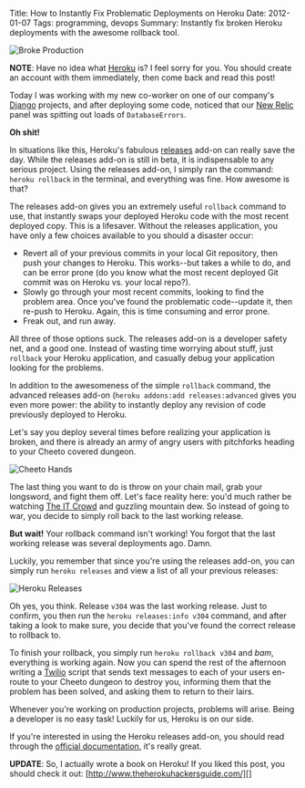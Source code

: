 Title: How to Instantly Fix Problematic Deployments on Heroku
Date: 2012-01-07
Tags: programming, devops
Summary:
    Instantly fix broken Heroku deployments with the awesome rollback tool.


![Broke Production][]


**NOTE**: Have no idea what [Heroku][] is?  I feel sorry for you.  You should
create an account with them immediately, then come back and read this post!

Today I was working with my new co-worker on one of our company's [Django][]
projects, and after deploying some code, noticed that our [New Relic][] panel
was spitting out loads of `DatabaseErrors`.

**Oh shit!**

In situations like this, Heroku's fabulous [releases][] add-on can really save
the day.  While the releases add-on is still in beta, it is indispensable to
any serious project.  Using the releases add-on, I simply ran the command:
`heroku rollback` in the terminal, and everything was fine.  How awesome is
that?

The releases add-on gives you an extremely useful `rollback` command to use,
that instantly swaps your deployed Heroku code with the most recent deployed
copy.  This is a lifesaver.  Without the releases application, you have only a
few choices available to you should a disaster occur:

-   Revert all of your previous commits in your local Git repository, then push
    your changes to Heroku.  This works--but takes a while to do, and can be
    error prone (do you know what the most recent deployed Git commit was on
    Heroku vs. your local repo?).
-   Slowly go through your most recent commits, looking to find the problem
    area.  Once you've found the problematic code--update it, then re-push to
    Heroku.  Again, this is time consuming and error prone.
-   Freak out, and run away.

All three of those options suck. The releases add-on is a developer safety net,
and a good one.  Instead of wasting time worrying about stuff, just `rollback`
your Heroku application, and casually debug your application looking for the
problems.

In addition to the awesomeness of the simple `rollback` command, the advanced
releases add-on (`heroku addons:add releases:advanced` gives you even more
power: the ability to instantly deploy any revision of code previously deployed
to Heroku.

Let's say you deploy several times before realizing your application is broken,
and there is already an army of angry users with pitchforks heading to your
Cheeto covered dungeon.

![Cheeto Hands][]

The last thing you want to do is throw on your chain mail, grab your longsword,
and fight them off.  Let's face reality here: you'd much rather be watching
[The IT Crowd][] and guzzling mountain dew.  So instead of going to war, you
decide to simply roll back to the last working release.

**But wait!**  Your rollback command isn't working!  You forgot that the last
working release was several deployments ago.  Damn.

Luckily, you remember that since you're using the releases add-on, you can
simply run `heroku releases` and view a list of all your previous releases:

![Heroku Releases][]

Oh yes, you think. Release `v304` was the last working release.  Just to
confirm, you then run the `heroku releases:info v304` command, and after taking
a look to make sure, you decide that you've found the correct release to
rollback to.

To finish your rollback, you simply run `heroku rollback v304` and *bam*,
everything is working again.  Now you can spend the rest of the afternoon
writing a [Twilio][] script that sends text messages to each of your users
en-route to your Cheeto dungeon to destroy you, informing them that the problem
has been solved, and asking them to return to their lairs.

Whenever you're working on production projects, problems will arise.  Being a
developer is no easy task!  Luckily for us, Heroku is on our side.

If you're interested in using the Heroku releases add-on, you should read
through the [official documentation][], it's really great.

**UPDATE**: So, I actually wrote a book on Heroku!  If you liked this post, you
should check it out: [http://www.theherokuhackersguide.com/][]


  [Broke Production]: {filename}/images/2012/broke-production.png "Broke Production"
  [Heroku]: http://www.heroku.com/ "Heroku"
  [Django]: https://www.djangoproject.com/ "Django"
  [New Relic]: http://newrelic.com/ "New Relic, the Best Fucking Application Monitoring Software Ever Written"
  [releases]: http://addons.heroku.com/releases "Heroku Releases Addon"
  [Cheeto Hands]: {filename}/images/2012/cheeto-hands.png "Cheeto Hands"
  [The IT Crowd]: http://www.imdb.com/title/tt0487831/ "The IT Crowd"
  [Heroku Releases]: {filename}/images/2012/heroku-releases.png "Heroku Releases CLI Screen Shot"
  [Twilio]: http://www.twilio.com/ "Twilio"
  [official documentation]: http://devcenter.heroku.com/articles/releases "Heroku Releases Addon Documentation"
  [http://www.theherokuhackersguide.com/]: http://www.theherokuhackersguide.com/ "The Heroku Hacker's Guide"
